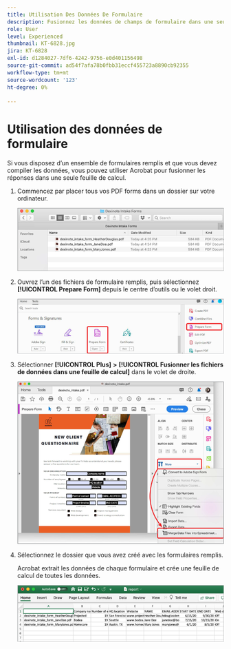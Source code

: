 ```yaml
---
title: Utilisation Des Données De Formulaire
description: Fusionnez les données de champs de formulaire dans une seule feuille de calcul dans Acrobat
role: User
level: Experienced
thumbnail: KT-6828.jpg
jira: KT-6828
exl-id: d1284027-7df6-4242-9756-e0d401156498
source-git-commit: ad54f7afa78b0fbb31eccf455723a8890cb92355
workflow-type: tm+mt
source-wordcount: '123'
ht-degree: 0%

---
```


# Utilisation des données de formulaire

Si vous disposez d’un ensemble de formulaires remplis et que vous devez compiler les données, vous pouvez utiliser Acrobat pour fusionner les réponses dans une seule feuille de calcul.

1. Commencez par placer tous vos PDF forms dans un dossier sur votre ordinateur.

   ![Données de formulaire, étape 1](../assets/FormData_1.png)

1. Ouvrez l’un des fichiers de formulaire remplis, puis sélectionnez **[!UICONTROL Prepare Form]** depuis le centre d’outils ou le volet droit.

   ![Données de formulaire, étape 2](../assets/FormData_2.png)

1. Sélectionner **[!UICONTROL Plus]** **>** **[!UICONTROL Fusionner les fichiers de données dans une feuille de calcul]** dans le volet de droite.

   ![Données de formulaire, étape 3](../assets/FormData_3.png)

1. Sélectionnez le dossier que vous avez créé avec les formulaires remplis.

   Acrobat extrait les données de chaque formulaire et crée une feuille de calcul de toutes les données.

   ![Données de formulaire, étape 4](../assets/FormData_4.png)
